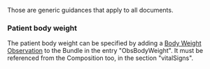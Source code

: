 Those are generic guidances that apply to all documents.

### Patient body weight

The patient body weight can be specified by adding a [Body Weight Observation](StructureDefinition-ch-emed-epr-observation-body-weight.html) to the Bundle in the entry "ObsBodyWeight". It must be referenced from the Composition too, in the section "vitalSigns".